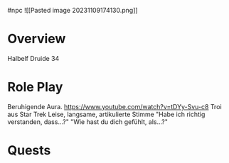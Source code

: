 #npc
![[Pasted image 20231109174130.png]]
# Overview

Halbelf Druide 34

# Role Play

Beruhigende Aura.
https://www.youtube.com/watch?v=tDYy-Svu-c8
Troi aus Star Trek
Leise, langsame, artikulierte Stimme
"Habe ich richtig verstanden, dass...?"
"Wie hast du dich gefühlt, als...?"

# Quests